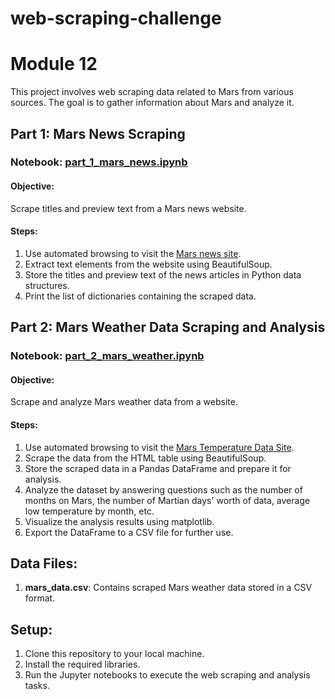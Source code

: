 # web-scraping-challenge

# Module 12

This project involves web scraping data related to Mars from various sources. The goal is to gather information about Mars and analyze it.

## Part 1: Mars News Scraping

### Notebook: [part_1_mars_news.ipynb](https://github.com/myhre062/web-scraping-challenge/blob/main/Mars/part_1_mars_news.ipynb)

#### Objective:
Scrape titles and preview text from a Mars news website.

#### Steps:
1. Use automated browsing to visit the [Mars news site](https://static.bc-edx.com/data/web/mars_news/index.html).
2. Extract text elements from the website using BeautifulSoup.
3. Store the titles and preview text of the news articles in Python data structures.
4. Print the list of dictionaries containing the scraped data.

## Part 2: Mars Weather Data Scraping and Analysis

### Notebook: [part_2_mars_weather.ipynb](https://github.com/myhre062/web-scraping-challenge/blob/main/Mars/part_2_mars_weather.ipynb)

#### Objective:
Scrape and analyze Mars weather data from a website.

#### Steps:
1. Use automated browsing to visit the [Mars Temperature Data Site](https://static.bc-edx.com/data/web/mars_facts/temperature.html).
2. Scrape the data from the HTML table using BeautifulSoup.
3. Store the scraped data in a Pandas DataFrame and prepare it for analysis.
4. Analyze the dataset by answering questions such as the number of months on Mars, the number of Martian days' worth of data, average low temperature by month, etc.
5. Visualize the analysis results using matplotlib.
6. Export the DataFrame to a CSV file for further use.

## Data Files:

1. **mars_data.csv**: Contains scraped Mars weather data stored in a CSV format.

## Setup:

1. Clone this repository to your local machine.
2. Install the required libraries.
3. Run the Jupyter notebooks to execute the web scraping and analysis tasks.

